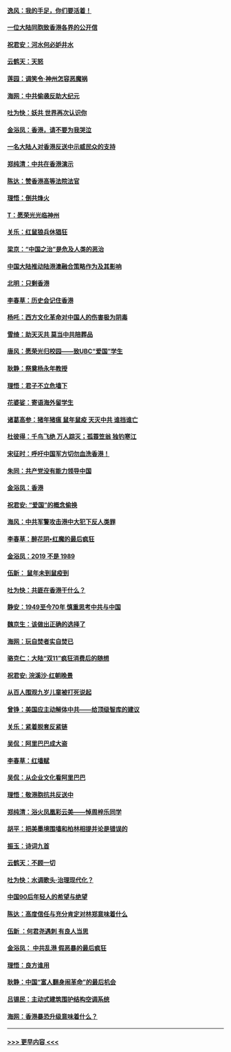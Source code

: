 #### [逸风：我的手足，你们要活着！](../pages/nsc993/n11676352.md?t=11242022) 
#### [一位大陆同胞致香港各界的公开信](../pages/nsc993/n11675761.md?t=11242022) 
#### [祝君安：河水何必妒井水](../pages/nsc993/n11675746.md?t=11242022) 
#### [云鹤天：天怒](../pages/nsc993/n11675718.md?t=11242022) 
#### [莲园：调笑令‧神州怎容恶魔祸](../pages/nsc993/n11675648.md?t=11242022) 
#### [海网：中共偷袭反助大纪元](../pages/nsc993/n11673515.md?t=11242022) 
#### [吐为快：妖共 世界再次认识你](../pages/nsc993/n11673506.md?t=11242022) 
#### [金浴凤：香港，请不要为我哭泣](../pages/nsc993/n11673248.md?t=11242022) 
#### [一名大陆人对香港反送中示威民众的支持](../pages/nsc993/n11672615.md?t=11242022) 
#### [郑纯清：中共在香港演示](../pages/nsc993/n11670539.md?t=11242022) 
#### [陈达：赞香港高等法院法官](../pages/nsc993/n11669542.md?t=11242022) 
#### [理悟：倒共烽火](../pages/nsc993/n11668844.md?t=11242022) 
#### [T：愿荣光光临神州](../pages/nsc993/n11668421.md?t=11242022) 
#### [关乐：红鼠狼兵休猖狂](../pages/nsc993/n11668378.md?t=11242022) 
#### [梁京：“中国之治”是危及人类的恶治](../pages/nsc993/n11668328.md?t=11242022) 
#### [中国大陆推动陆港澳融合策略作为及其影响](../pages/nsc993/n11668157.md?t=11242022) 
#### [北明：只剩香港](../pages/nsc993/n11668002.md?t=11242022) 
#### [李春草：历史会记住香港](../pages/nsc993/n11667927.md?t=11242022) 
#### [杨吒：西方文化革命对中国人的伤害极为阴毒](../pages/nsc993/n11664521.md?t=11242022) 
#### [雪绮：助天灭共 莫当中共陪葬品](../pages/nsc993/n11662650.md?t=11242022) 
#### [唐风：愿荣光归校园——致UBC“爱国”学生](../pages/nsc993/n11662194.md?t=11242022) 
#### [耿静：祭奠杨永年教授](../pages/nsc993/n11662514.md?t=11242022) 
#### [理悟：君子不立危墙下](../pages/nsc993/n11662172.md?t=11242022) 
#### [花婆娑：寄语海外留学生](../pages/nsc993/n11662121.md?t=11242022) 
#### [诸葛高参：猪年猪瘟 鼠年鼠疫 天灭中共 谁挡谁亡](../pages/nsc993/n11661980.md?t=11242022) 
#### [杜彼得：千鸟飞绝 万人踪灭；孤蓑笠翁 独钓寒江](../pages/nsc993/n11661170.md?t=11242022) 
#### [宋征时：呼吁中国军方切勿血洗香港！](../pages/nsc993/n11415318.md?t=11242022) 
#### [朱同：共产党没有能力领导中国](../pages/nsc993/n11660421.md?t=11242022) 
#### [金浴凤：香港](../pages/nsc993/n11660419.md?t=11242022) 
#### [祝君安: “爱国”的概念偷换](../pages/nsc993/n11659706.md?t=11242022) 
#### [海风：中共军警攻击港中大犯下反人类罪](../pages/nsc993/n11659632.md?t=11242022) 
#### [李春草：醉花阴•红魔的最后疯狂](../pages/nsc993/n11659287.md?t=11242022) 
#### [金浴凤：2019 不是 1989](../pages/nsc993/n11657663.md?t=11242022) 
#### [伍新： 鼠年未到鼠疫到](../pages/nsc993/n11655098.md?t=11242022) 
#### [吐为快：共匪在香港干什么？](../pages/nsc993/n11654891.md?t=11242022) 
#### [静安：1949至今70年 慎重思考中共与中国](../pages/nsc993/n11651244.md?t=11242022) 
#### [魏京生：该做出正确的选择了](../pages/nsc993/n11653084.md?t=11242022) 
#### [海网：玩自焚者实自焚已](../pages/nsc993/n11652423.md?t=11242022) 
#### [骆克仁：大陆“双11”疯狂消费后的随想](../pages/nsc993/n11652305.md?t=11242022) 
#### [祝君安: 浣溪沙·红朝晚景](../pages/nsc993/n11652258.md?t=11242022) 
#### [从百人围观九岁儿童被打死说起](../pages/nsc993/n11651030.md?t=11242022) 
#### [曾铮：美国应主动解体中共——给顶级智库的建议](../pages/nsc993/n11649888.md?t=11242022) 
#### [关乐：紧着脱套反紧链](../pages/nsc993/n11649069.md?t=11242022) 
#### [吴侃：阿里巴巴成大盗](../pages/nsc993/n11645523.md?t=11242022) 
#### [李春草：红墙赋](../pages/nsc993/n11646389.md?t=11242022) 
#### [吴侃：从企业文化看阿里巴巴](../pages/nsc993/n11645476.md?t=11242022) 
#### [理悟：敬港胞抗共反送中](../pages/nsc993/n11645466.md?t=11242022) 
#### [郑纯清：浴火凤凰彩云美——悼周梓乐同学](../pages/nsc993/n11645155.md?t=11242022) 
#### [胡平：把美墨境围墙和柏林相提并论是错误的](../pages/nsc993/n11645134.md?t=11242022) 
#### [振玉：诗词九首](../pages/nsc993/n11644081.md?t=11242022) 
#### [云鹤天：不顾一切](../pages/nsc993/n11643508.md?t=11242022) 
#### [吐为快：水调歌头·治理现代化？](../pages/nsc993/n11643485.md?t=11242022) 
#### [中国90后年轻人的希望与绝望](../pages/nsc993/n11642317.md?t=11242022) 
#### [陈达：高度信任与充分肯定对林郑意味着什么](../pages/nsc993/n11641441.md?t=11242022) 
#### [伍新 ：何君尧遇刺 有良人当思](../pages/nsc993/n11641503.md?t=11242022) 
#### [金浴凤： 中共乱港  假恶暴的最后疯狂](../pages/nsc993/n11641495.md?t=11242022) 
#### [理悟：良方谁用](../pages/nsc993/n11641463.md?t=11242022) 
#### [耿静：中国“富人翻身闹革命”的最后机会](../pages/nsc993/n11640655.md?t=11242022) 
#### [吕锡民：主动式建筑围护结构空调系统](../pages/nsc993/n11640168.md?t=11242022) 
#### [海网：香港暴恐升级意味着什么？](../pages/nsc993/n11635904.md?t=11242022) 

----
#### [ >>> 更早内容 <<< ](../indexes/nsc993-earlier.md)
